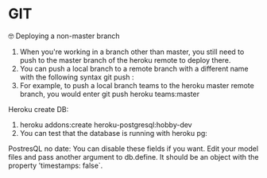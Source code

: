 # GIT

🤓 Deploying a non-master branch

1. When you're working in a branch other than master, you still need to push to the master branch of the heroku remote to deploy there.
2. You can push a local branch to a remote branch with a different name with the following syntax git push <originName> <localBranch>:<remoteBranch>
3. For example, to push a local branch teams to the heroku master remote branch, you would enter git push heroku teams:master

Heroku create DB:

1. heroku addons:create heroku-postgresql:hobby-dev
2. You can test that the database is running with heroku pg:

PostresQL no date:
You can disable these fields if you want. Edit your model files and pass another argument to db.define. It should be an object with the property 'timestamps: false`.
